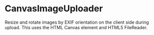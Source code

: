 # CanvasImageUploader
Resize and rotate images by EXIF orientation on the client side during upload. This uses the HTML Canvas element and HTML5 FileReader.
